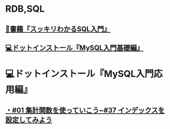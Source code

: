 # RDB,SQL

## [📖書籍『スッキリわかるSQL入門』](https://github.com/YSWEngineer/rdb-sql/blob/main/document/%E3%82%B9%E3%83%83%E3%82%AD%E3%83%AA%E3%82%8F%E3%81%8B%E3%82%8BSQL%E5%85%A5%E9%96%80.md)



## [💻ドットインストール『MySQL入門基礎編』](https://github.com/YSWEngineer/rdb-sql/blob/main/document/dotinstallMySQL%E5%85%A5%E9%96%80%E5%9F%BA%E7%A4%8E%E7%B7%A8.md)

# 💻ドットインストール『MySQL入門応用編』

## [・#01 集計関数を使っていこう~#37 インデックスを設定してみよう](https://github.com/YSWEngineer/rdb-sql/blob/main/advance.md)

